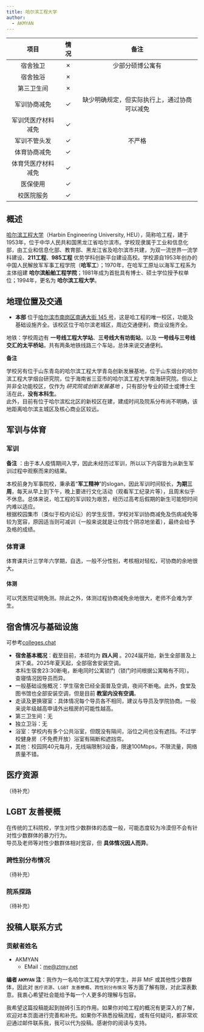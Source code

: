 ```yaml
---
title: 哈尔滨工程大学
author:
  - AKMYAN
---
```


|        项目        | 情况 |     备注     |
| :----------------: | :--: | :----------: |
|      宿舍独卫      |  ✗   |  少部分硕博公寓有  |
|      宿舍独浴      |  ✗   |              |
|     第三卫生间     |  ✗   |              |
|    军训协商减免    |  ✓   |   缺少明确规定，但实际执行上，通过协商可以减免           |
| 军训凭医疗材料减免 |  ✓   |              |
|    军训不管头发    |  ✓   | 不严格 |
|    体育协商减免    |  ✓   |              |
| 体育凭医疗材料减免 |  ✓   |              |
|      医保使用      |  ✓   |              |
|     校医院服务     |  ✓   |              |

## 概述

[哈尔滨工程大学](http://www.hrbeu.edu.cn/)（Harbin Engineering University, HEU），简称哈工程，建于1953年，位于中华人民共和国黑龙江省哈尔滨市。学校现隶属于工业和信息化部，由工业和信息化部、教育部、黑龙江省及哈尔滨市共建，为双一流世界一流学科建设、__211工程__、__985工程__ 优势学科创新平台建设高校。学校源自1953年创办的中国人民解放军军事工程学院（__哈军工__）；1970年，在哈军工原址以海军工程系为主体组建 __哈尔滨船舶工程学院__；1981年成为首批具有博士、硕士学位授予权单位；1994年，更名为 __哈尔滨工程大学__。  

## 地理位置及交通

- __本部__ 位于[哈尔滨市南岗区南通大街 145 号](https://surl.amap.com/EqvNPl16dgo)，这是哈工程的唯一校区，功能及基础设施齐全。该校区位于哈尔滨老城区，周边交通便利，商业设施齐全。

地铁：学校周边有 __一号线工程大学站__、__三号线大有坊街站__，以及 __一号线与三号线交汇的太平桥站__，共有两条地铁线路三个车站，总体来说交通便利。

__备注__

学校另有位于山东青岛的哈尔滨工程大学青岛创新发展基地，位于山东烟台的哈尔滨工程大学烟台研究院，位于海南省三亚市的哈尔滨工程大学南海研究院。但以上并非全功能校区，仅作为 _研究院或创新发展基地_ ，只有部分专业的硕士或博士生活在此，__没有本科生__。  
此外，目前有位于哈尔滨松北区的新校区在建，建成时间及院系分布尚不明确，该地距离哈尔滨主城区及核心商业区较远。

## 军训与体育

### 军训

__备注__ ：由于本人疫情期间入学，因此未经历过军训，所以以下内容皆为从新生军训过程中观察而来的结果。

本校前身为军事院校，秉承着“__军工精神__”的slogan，因此军训时间较长，__为期三周__，每天从早上到下午，晚上要进行文化活动（观看军工纪录片等），且周末似乎不休息。总体来说，哈工程的军训较为艰苦，经历过高考后假期的新生可能短时间内难以适应。  
根据校园集市（类似于校内论坛）的学生反馈，学校对军训协商减免及伤病减免等较为宽容，原因适当则可减训（一般来说就是让你找个阴凉地坐着），最终会给予及格的成绩。  

### 体育课

体育课共计三学年六学期，自选，一般不分性别，考核相对轻松，可协商的余地很大。

#### 体测

可以凭医院证明免测。除此之外，体测过程协商减免余地很大，老师不会难为学生。

## 宿舍情况与基础设施

可参考[colleges.chat](https://colleges.chat/universities/ha-er-bin-gong-cheng-da-xue)

- __宿舍基本概况__：截至目前，本硕均为 __四人间__ 。2024届开始，新生全部普及上床下桌。2025年夏天起，全部宿舍安装空调。  
本科生宿舍23:30断电，断电同时公寓锁门（锁门时间根据公寓略有不同）。  
查寝情况因导员而异。
- 一般基础设施概况：学生宿舍已经全面普及空调，夜间不断电。此外，食堂及图书馆也全部安装空调，但是目前 __教室内没有空调__。
- 走读及更换寝室：具体情况每个导员各不相同，建议与导员及学院协商。一般来说年级越高申请外出租房的可能性越高。
- 第三卫生间：无
- 独立卫浴：无
- 浴室：学校内有多个公共浴室，但既没有隔间，浴位之间也没有遮挡。不过学校健身房（不免费开放）浴室有隔断和遮挡帘。
- 其他：校园网40元每月，无线端限制3设备，限速100Mbps，不限流量，网络质量不错。

## 医疗资源

（待补充）

## LGBT 友善梗概

在传统的工科院校，学生对性少数群体的态度一般，可能态度较为冷漠但不会有针对性少数群体的暴力行为。  
导员及老师等对性少数群体相对宽容，但 __具体情况因人而异__。  

### 跨性别分布情况

（待补充）

### 院系探路

（待补充）

<!-- ## 其他信息 -->

## 投稿人联系方式

### 贡献者姓名

- AKMYAN
  - EMail：[me@ztmy.net](mailto:me@ztmy.net)

__编者 `AKMYAN` 注__：我作为一名哈尔滨工程大学的学生，并非 MtF 或其他性少数群体，因此对 `医疗资源`、`LGBT 友善梗概`、`跨性别分布情况` 等方面了解有限，对此深表歉意。我衷心希望社会能给予每一个人更多的理解与包容。

我希望这篇投稿能起到抛砖引玉的作用。如果你对哈工程的概况有更深入的了解，欢迎对本页面进行完善和补充。如果你不熟悉投稿流程，或有任何疑问，都非常欢迎通过邮件联系我，我可以代为投稿。感谢你的阅读与支持。
